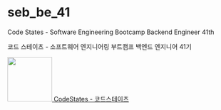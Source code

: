 # seb_be_41

Code States - Software Engineering Bootcamp Backend Engineer 41th

코드 스테이츠 - 소프트웨어 엔지니어링 부트캠프 백엔드 엔지니어 41기

<a href="https://www.codestates.com"> 
    <img src="https://www.codestates.com/assets/codestates-ci.png" width="100px"/> CodeStates - 코드스테이츠
</a>
